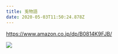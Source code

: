 ```yaml
---
title: 兎物語
date: 2020-05-03T11:50:24.878Z
---
```

<!--StartFragment-->

<https://www.amazon.co.jp/dp/B0814K9FJB/>

<!--EndFragment-->



![](/images/uploads/61lgzi8snhl.png)
